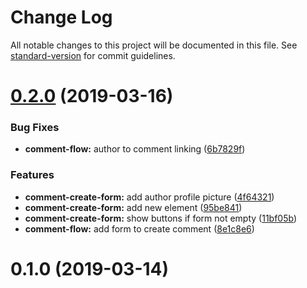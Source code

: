 # Change Log

All notable changes to this project will be documented in this file. See [standard-version](https://github.com/conventional-changelog/standard-version) for commit guidelines.

# [0.2.0](https://github.com/Hostabee/hostabee-comment-flow/compare/v0.1.0...v0.2.0) (2019-03-16)


### Bug Fixes

* **comment-flow:** author to comment linking ([6b7829f](https://github.com/Hostabee/hostabee-comment-flow/commit/6b7829f))


### Features

* **comment-create-form:** add author profile picture ([4f64321](https://github.com/Hostabee/hostabee-comment-flow/commit/4f64321))
* **comment-create-form:** add new element ([95be841](https://github.com/Hostabee/hostabee-comment-flow/commit/95be841))
* **comment-create-form:** show buttons if form not empty ([11bf05b](https://github.com/Hostabee/hostabee-comment-flow/commit/11bf05b))
* **comment-flow:** add form to create comment ([8e1c8e6](https://github.com/Hostabee/hostabee-comment-flow/commit/8e1c8e6))



<a name="0.1.0"></a>
# 0.1.0 (2019-03-14)
